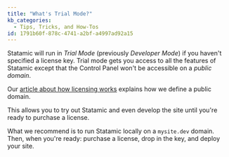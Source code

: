 ```yaml
---
title: "What's Trial Mode?"
kb_categories:
  - Tips, Tricks, and How-Tos
id: 1791b60f-878c-4741-a2bf-a4997ad92a15
---
```

Statamic will run in _Trial Mode_ (previously _Developer Mode_) if you haven't specified a license key. Trial mode gets you access to
all the features of Statamic except that the Control Panel won't be accessible on a _public domain_.

Our [article about how licensing works][licensing] explains how we define a public domain.

This allows you to try out Statamic and even develop the site until you're ready to purchase a license.

What we recommend is to run Statamic locally on a `mysite.dev` domain. Then, when you're ready: purchase a license,
drop in the key, and deploy your site.

[licensing]: /licensing

